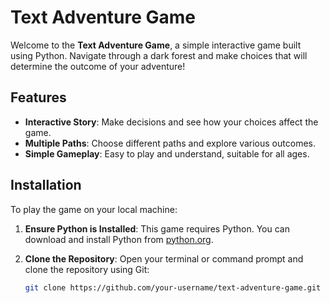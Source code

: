 # Text Adventure Game

Welcome to the **Text Adventure Game**, a simple interactive game built using Python. Navigate through a dark forest and make choices that will determine the outcome of your adventure!

## Features

- **Interactive Story**: Make decisions and see how your choices affect the game.
- **Multiple Paths**: Choose different paths and explore various outcomes.
- **Simple Gameplay**: Easy to play and understand, suitable for all ages.

## Installation

To play the game on your local machine:

1. **Ensure Python is Installed**: This game requires Python. You can download and install Python from [python.org](https://www.python.org/).

2. **Clone the Repository**: Open your terminal or command prompt and clone the repository using Git:
   ```sh
   git clone https://github.com/your-username/text-adventure-game.git
